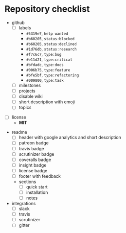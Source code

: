 # Repository checklist

- github
  - [ ] labels
    - `#5319e7`, `help wanted`
    - `#b60205`, `status:blocked`
    - `#b60205`, `status:declined`
    - `#1d76db`, `status:research`
    - `#f7c6c7`, `type:bug`
    - `#e11d21`, `type:critical`
    - `#bfdadc`, `type:docs`
    - `#006b75`, `type:feature`
    - `#bfe5bf`, `type:refactoring`
    - `#009800`, `type:task`
  - [ ] milestones
  - [ ] projects
  - [ ] disable wiki
  - [ ] short description with emoji
  - [ ] topics
- [ ] license
  - **MIT**
- readme
  - [ ] header with google analytics and short description
  - [ ] patreon badge
  - [ ] travis badge
  - [ ] scrutinizer badge
  - [ ] coveralls badge
  - [ ] insight badge
  - [ ] license badge
  - [ ] footer with feedback
  - sections
    - [ ] quick start
    - [ ] installation
    - [ ] notes
- integrations
  - [ ] slack
  - [ ] travis
  - [ ] scrutinizer
  - [ ] gitter
